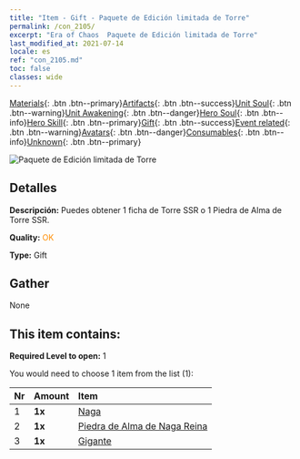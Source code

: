 ```yaml
---
title: "Item - Gift - Paquete de Edición limitada de Torre"
permalink: /con_2105/
excerpt: "Era of Chaos  Paquete de Edición limitada de Torre"
last_modified_at: 2021-07-14
locale: es
ref: "con_2105.md"
toc: false
classes: wide
---
```

 [Materials](/ItemsES/){: .btn .btn--primary}[Artifacts](/ItemsES/Artifacts/){: .btn .btn--success}[Unit Soul](/ItemsES/UnitSoul/){: .btn .btn--warning}[Unit Awakening](/ItemsES/UnitAwakening/){: .btn .btn--danger}[Hero Soul](/ItemsES/HeroSoul/){: .btn .btn--info}[Hero Skill](/ItemsES/HeroSkill/){: .btn .btn--primary}[Gift](/ItemsES/Gift/){: .btn .btn--success}[Event related](/ItemsES/Events/){: .btn .btn--warning}[Avatars](/ItemsES/Avatars/){: .btn .btn--danger}[Consumables](/ItemsES/Consumables/){: .btn .btn--info}[Unknown](/ItemsES/Unknown/){: .btn .btn--primary}

 ![Paquete de Edición limitada de Torre](/images/t/i_994006.png)

## Detalles
 **Descripción:** Puedes obtener 1 ficha de Torre SSR o 1 Piedra de Alma de Torre SSR.

 **Quality:** <span style="color: #FF8C00">OK</span>

 **Type:** Gift

## Gather

  None

## This item contains:

 **Required Level to open:** 1

 You would need to choose 1 item from the list (1):

  | Nr | Amount |     Item    |
  |:---|:-------|:------------|
  | 1 |  **1x** | [Naga](/ItemsES/unt_240/) |  | 
  | 2 |  **1x** | [Piedra de Alma de Naga Reina](/ItemsES/unt_325/) |  | 
  | 3 |  **1x** | [Gigante](/ItemsES/unt_241/) |  | 
